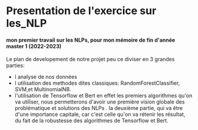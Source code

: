# Presentation de l'exercice sur les_NLP
#### mon premier travail sur les NLPs, pour mon mémoire de fin d'année  master 1 (2022-2023)
Le plan de developement de notre projet peu ce diviser en 3 grandes parties:
 - l analyse de nos données
 - l utilisation des methodes dites classiques: RandomForestClassifier, SVM,et MultinomialNB.
 - l'utilisation de Tensorflow et Bert
en effet les premiers algorithmes qu'on va utiliser, nous permetterons d'avoir une première vision globale des problématique et solutions des NLPs  .
la deuxième partie, qui va être d'une importance capitale, car c'est celle qu'on va rétenir les résultat, du fait de la robustesse des algorithmes de Tensorflow et Bert.

